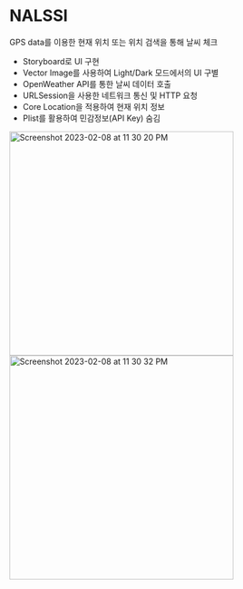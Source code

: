 # NALSSI
GPS data를 이용한 현재 위치 또는 위치 검색을 통해 날씨 체크

- Storyboard로 UI 구현
- Vector Image를 사용하여 Light/Dark 모드에서의 UI 구별
- OpenWeather API를 통한 날씨 데이터 호출
- URLSession을 사용한 네트워크 통신 및 HTTP 요청
- Core Location을 적용하여 현재 위치 정보
- Plist를 활용하여 민감정보(API Key) 숨김


<img width="395" alt="Screenshot 2023-02-08 at 11 30 20 PM" src="https://user-images.githubusercontent.com/86116904/217559541-ca6c68ef-eada-4fe1-9fd3-33dd04bcdf1d.png"> <img width="395" alt="Screenshot 2023-02-08 at 11 30 32 PM" src="https://user-images.githubusercontent.com/86116904/217559556-68fb9e26-5016-419c-8d60-772f56d81d6b.png">

